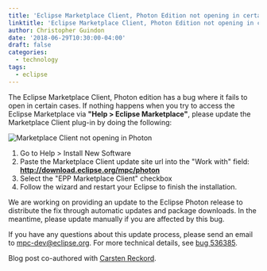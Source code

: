 ```yaml
---
title: 'Eclipse Marketplace Client, Photon Edition not opening in certain cases'
linktitle: 'Eclipse Marketplace Client, Photon Edition not opening in certain cases'
author: Christopher Guindon
date: '2018-06-29T10:30:00-04:00'
draft: false
categories:
  - technology
tags:
  - eclipse
---
```


The Eclipse Marketplace Client, Photon edition has a bug where it fails to open in certain cases. If nothing happens when you try to access the Eclipse Marketplace via **"Help > Eclipse Marketplace"**, please update the Marketplace Client plug-in by doing the following:

![Marketplace Client not opening in Photon](/uploads/mpc-update.png "Marketplace Client not opening in Photon")

1. Go to Help > Install New Software
2. Paste the Marketplace Client update site url into the "Work with" field: **http://download.eclipse.org/mpc/photon**
3. Select the "EPP Marketplace Client" checkbox
4. Follow the wizard and restart your Eclipse to finish the installation.

We are working on providing an update to the Eclipse Photon release to distribute the fix through automatic updates and package downloads. In the meantime, please update manually if you are affected by this bug.

If you have any questions about this update process, please send an email to [mpc-dev@eclipse.org](mailto:mpc-dev@eclipse.org). For more technical details, see [bug 536385](https://bugs.eclipse.org/bugs/show_bug.cgi?id=536385).

Blog post co-authored with [Carsten Reckord](https://www.eclipse.org/user/creckord).
